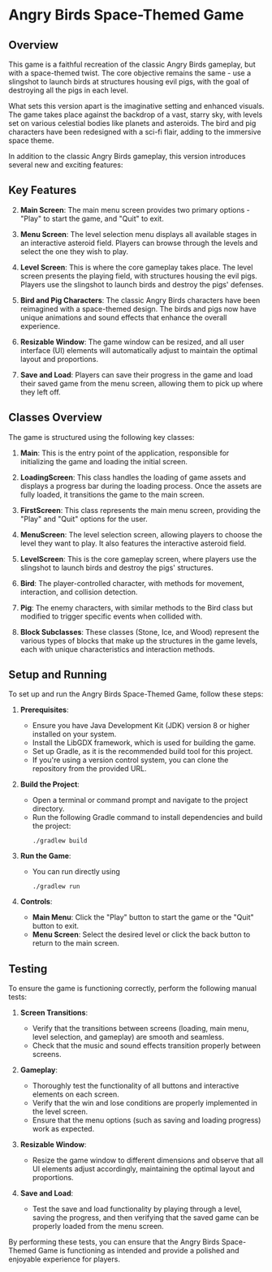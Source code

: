 # Angry Birds Space-Themed Game

## Overview
This game is a faithful recreation of the classic Angry Birds gameplay, but with a space-themed twist. The core objective remains the same - use a slingshot to launch birds at structures housing evil pigs, with the goal of destroying all the pigs in each level.

What sets this version apart is the imaginative setting and enhanced visuals. The game takes place against the backdrop of a vast, starry sky, with levels set on various celestial bodies like planets and asteroids. The bird and pig characters have been redesigned with a sci-fi flair, adding to the immersive space theme.

In addition to the classic Angry Birds gameplay, this version introduces several new and exciting features:

## Key Features
2. **Main Screen**: The main menu screen provides two primary options - "Play" to start the game, and "Quit" to exit.

3. **Menu Screen**: The level selection menu displays all available stages in an interactive asteroid field. Players can browse through the levels and select the one they wish to play.

4. **Level Screen**: This is where the core gameplay takes place. The level screen presents the playing field, with structures housing the evil pigs. Players use the slingshot to launch birds and destroy the pigs' defenses.

5. **Bird and Pig Characters**: The classic Angry Birds characters have been reimagined with a space-themed design. The birds and pigs now have unique animations and sound effects that enhance the overall experience.

6. **Resizable Window**: The game window can be resized, and all user interface (UI) elements will automatically adjust to maintain the optimal layout and proportions.

7. **Save and Load**: Players can save their progress in the game and load their saved game from the menu screen, allowing them to pick up where they left off.

## Classes Overview
The game is structured using the following key classes:

1. **Main**: This is the entry point of the application, responsible for initializing the game and loading the initial screen.

2. **LoadingScreen**: This class handles the loading of game assets and displays a progress bar during the loading process. Once the assets are fully loaded, it transitions the game to the main screen.

3. **FirstScreen**: This class represents the main menu screen, providing the "Play" and "Quit" options for the user.

4. **MenuScreen**: The level selection screen, allowing players to choose the level they want to play. It also features the interactive asteroid field.

5. **LevelScreen**: This is the core gameplay screen, where players use the slingshot to launch birds and destroy the pigs' structures.

6. **Bird**: The player-controlled character, with methods for movement, interaction, and collision detection.

7. **Pig**: The enemy characters, with similar methods to the Bird class but modified to trigger specific events when collided with.

8. **Block Subclasses**: These classes (Stone, Ice, and Wood) represent the various types of blocks that make up the structures in the game levels, each with unique characteristics and interaction methods.

## Setup and Running
To set up and run the Angry Birds Space-Themed Game, follow these steps:

1. **Prerequisites**:
   - Ensure you have Java Development Kit (JDK) version 8 or higher installed on your system.
   - Install the LibGDX framework, which is used for building the game.
   - Set up Gradle, as it is the recommended build tool for this project.
   - If you're using a version control system, you can clone the repository from the provided URL.

2. **Build the Project**:
   - Open a terminal or command prompt and navigate to the project directory.
   - Run the following Gradle command to install dependencies and build the project:
     ```
     ./gradlew build
     ``` 

3. **Run the Game**:
   - You can run directly using 
     ```
     ./gradlew run 
     ```
5. **Controls**:
   - **Main Menu**: Click the "Play" button to start the game or the "Quit" button to exit.
   - **Menu Screen**: Select the desired level or click the back button to return to the main screen.

## Testing
To ensure the game is functioning correctly, perform the following manual tests:

1. **Screen Transitions**:
   - Verify that the transitions between screens (loading, main menu, level selection, and gameplay) are smooth and seamless.
   - Check that the music and sound effects transition properly between screens.

2. **Gameplay**:
   - Thoroughly test the functionality of all buttons and interactive elements on each screen.
   - Verify that the win and lose conditions are properly implemented in the level screen.
   - Ensure that the menu options (such as saving and loading progress) work as expected.

3. **Resizable Window**:
   - Resize the game window to different dimensions and observe that all UI elements adjust accordingly, maintaining the optimal layout and proportions.

4. **Save and Load**:
   - Test the save and load functionality by playing through a level, saving the progress, and then verifying that the saved game can be properly loaded from the menu screen.

By performing these tests, you can ensure that the Angry Birds Space-Themed Game is functioning as intended and provide a polished and enjoyable experience for players.
